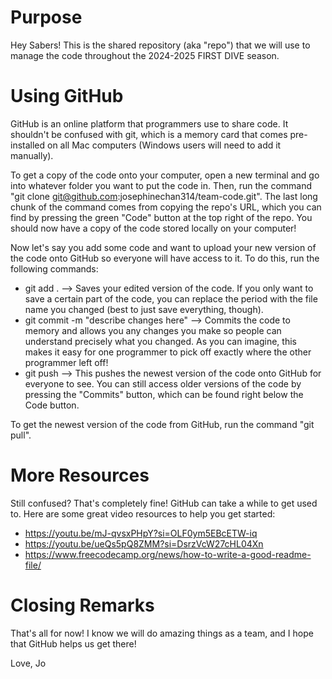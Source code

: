 # Purpose
Hey Sabers! This is the shared repository (aka "repo") that we will use to manage the code throughout the 2024-2025 FIRST DIVE season.

# Using GitHub
GitHub is an online platform that programmers use to share code. It shouldn't be confused with git, which is a memory card that comes pre-installed on all Mac computers (Windows users will need to add it manually).

To get a copy of the code onto your computer, open a new terminal and go into whatever folder you want to put the code in. Then, run the command "git clone git@github.com:josephinechan314/team-code.git". The last long chunk of the command comes from copying the repo's URL, which you can find by pressing the green "Code" button at the top right of the repo. You should now have a copy of the code stored locally on your computer!

Now let's say you add some code and want to upload your new version of the code onto GitHub so everyone will have access to it. To do this, run the following commands:
 * git add . --> Saves your edited version of the code. If you only want to save a certain part of the code, you can replace the period with the file name you changed (best to just save everything, though).
 * git commit -m "describe changes here" --> Commits the code to memory and allows you any changes you make so people can understand precisely what you changed. As you can imagine, this makes it easy for one programmer to pick off exactly where the other programmer left off!
 * git push --> This pushes the newest version of the code onto GitHub for everyone to see. You can still access older versions of the code by pressing the "Commits" button, which can be found right below the Code button.

To get the newest version of the code from GitHub, run the command "git pull".

# More Resources
Still confused? That's completely fine! GitHub can take a while to get used to. Here are some great video resources to help you get started:
 * https://youtu.be/mJ-qvsxPHpY?si=OLF0ym5EBcETW-iq
 * https://youtu.be/ueQs5pQ8ZMM?si=DsrzVcW27cHL04Xn
 * https://www.freecodecamp.org/news/how-to-write-a-good-readme-file/

# Closing Remarks
That's all for now! I know we will do amazing things as a team, and I hope that GitHub helps us get there!

Love,
Jo
